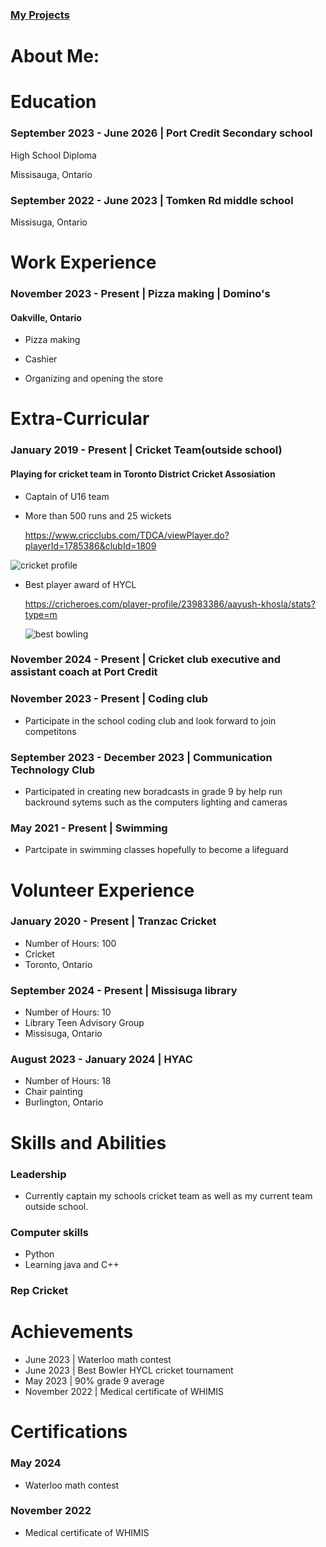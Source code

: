 ### [My Projects](Projects.md)



# About Me:






# Education
### September 2023 - June 2026 | Port Credit Secondary school
High School Diploma

Missisauga, Ontario

### September 2022 - June 2023 | Tomken Rd middle school

Missisuga, Ontario




# Work Experience
### November 2023 - Present | Pizza making | Domino's
#### Oakville, Ontario

- Pizza making

- Cashier

- Organizing and opening the store

# Extra-Curricular

### January 2019 - Present | Cricket Team(outside school)
#### Playing for cricket team in Toronto District Cricket Assosiation
- Captain of U16 team

- More than 500 runs and 25 wickets

  https://www.cricclubs.com/TDCA/viewPlayer.do?playerId=1785386&clubId=1809


![cricket profile](https://github.com/user-attachments/assets/a69f5c81-9eb7-4f5a-94a7-6c753f8aeca7)
  
  
- Best player award of HYCL

  https://cricheroes.com/player-profile/23983386/aayush-khosla/stats?type=m

  ![best bowling ](https://github.com/user-attachments/assets/f172d7ac-778d-4e30-85df-9f1a26300fc2)


### November 2024 - Present | Cricket club executive and assistant coach at Port Credit 

### November 2023 - Present | Coding club
- Participate in the school coding club and look forward to join competitons

### September 2023 - December 2023 | Communication Technology Club
- Participated in creating new boradcasts in grade 9 by help run backround sytems such as the computers lighting and cameras

### May 2021 - Present | Swimming

- Partcipate in swimming classes hopefully to become a lifeguard

# Volunteer Experience

### January 2020 - Present | Tranzac Cricket
- Number of Hours: 100
- Cricket
- Toronto, Ontario

### September 2024 - Present | Missisuga library
- Number of Hours: 10
- Library Teen Advisory Group
- Missisuga, Ontario
### August 2023 - January 2024 | HYAC
- Number of Hours: 18
- Chair painting
- Burlington, Ontario

# Skills and Abilities
### Leadership
- Currently captain my schools cricket team as well as my current team outside school. 

### Computer skills 
- Python
- Learning java and C++

### Rep Cricket 

# Achievements
- June 2023 | Waterloo math contest
- June 2023 | Best Bowler HYCL cricket tournament
- May 2023 | 90% grade 9 average
- November 2022 | Medical certificate of WHIMIS

# Certifications
### May 2024
- Waterloo math contest

### November 2022
- Medical certificate of WHIMIS
